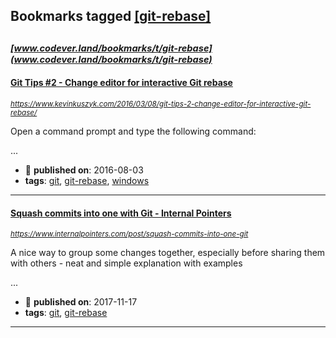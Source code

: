 ## Bookmarks tagged [[git-rebase]](https://www.codever.land/search?q=[git-rebase])

_<sup><sup>[www.codever.land/bookmarks/t/git-rebase](www.codever.land/bookmarks/t/git-rebase)</sup></sup>_
---
#### [Git Tips #2 - Change editor for interactive Git rebase](https://www.kevinkuszyk.com/2016/03/08/git-tips-2-change-editor-for-interactive-git-rebase/)
_<sup>https://www.kevinkuszyk.com/2016/03/08/git-tips-2-change-editor-for-interactive-git-rebase/</sup>_

Open a command prompt and type the following command:

...
* :calendar: **published on**: 2016-08-03
* **tags**: [git](../tagged/git.md), [git-rebase](../tagged/git-rebase.md), [windows](../tagged/windows.md)
---
#### [Squash commits into one with Git - Internal Pointers](https://www.internalpointers.com/post/squash-commits-into-one-git)
_<sup>https://www.internalpointers.com/post/squash-commits-into-one-git</sup>_

A nice way to group some changes together, especially before sharing them with others - neat and simple explanation with examples

...
* :calendar: **published on**: 2017-11-17
* **tags**: [git](../tagged/git.md), [git-rebase](../tagged/git-rebase.md)
---
